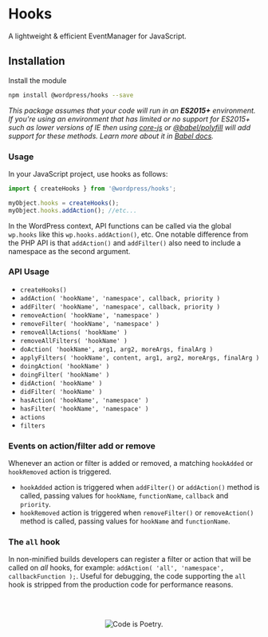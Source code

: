 # Hooks

A lightweight & efficient EventManager for JavaScript.

## Installation

Install the module

```bash
npm install @wordpress/hooks --save
```

_This package assumes that your code will run in an **ES2015+** environment. If you're using an environment that has limited or no support for ES2015+ such as lower versions of IE then using [core-js](https://github.com/zloirock/core-js) or [@babel/polyfill](https://babeljs.io/docs/en/next/babel-polyfill) will add support for these methods. Learn more about it in [Babel docs](https://babeljs.io/docs/en/next/caveats)._

### Usage

In your JavaScript project, use hooks as follows:
```javascript
import { createHooks } from '@wordpress/hooks';

myObject.hooks = createHooks();
myObject.hooks.addAction(); //etc...
```

In the WordPress context, API functions can be called via the global `wp.hooks` like this `wp.hooks.addAction()`, etc. One notable difference from the PHP API is that `addAction()` and `addFilter()` also need to include a namespace as the second argument.

### API Usage

* `createHooks()`
* `addAction( 'hookName', 'namespace', callback, priority )`
* `addFilter( 'hookName', 'namespace', callback, priority )`
* `removeAction( 'hookName', 'namespace' )`
* `removeFilter( 'hookName', 'namespace' )`
* `removeAllActions( 'hookName' )`
* `removeAllFilters( 'hookName' )`
* `doAction( 'hookName', arg1, arg2, moreArgs, finalArg )`
* `applyFilters( 'hookName', content, arg1, arg2, moreArgs, finalArg )`
* `doingAction( 'hookName' )`
* `doingFilter( 'hookName' )`
* `didAction( 'hookName' )`
* `didFilter( 'hookName' )`
* `hasAction( 'hookName', 'namespace' )`
* `hasFilter( 'hookName', 'namespace' )`
* `actions`
* `filters`


### Events on action/filter add or remove

Whenever an action or filter is added or removed, a matching `hookAdded` or `hookRemoved` action is triggered.

* `hookAdded` action is triggered when `addFilter()` or `addAction()` method is called, passing values for `hookName`, `functionName`, `callback` and `priority`.
* `hookRemoved` action is triggered when `removeFilter()` or `removeAction()` method is called, passing values for `hookName` and `functionName`.

### The `all` hook

In non-minified builds developers can register a filter or action that will be called on *all* hooks, for example: `addAction( 'all', 'namespace', callbackFunction );`. Useful for debugging, the code supporting the `all` hook is stripped from the production code for performance reasons.

<br/><br/><p align="center"><img src="https://s.w.org/style/images/codeispoetry.png?1" alt="Code is Poetry." /></p>
